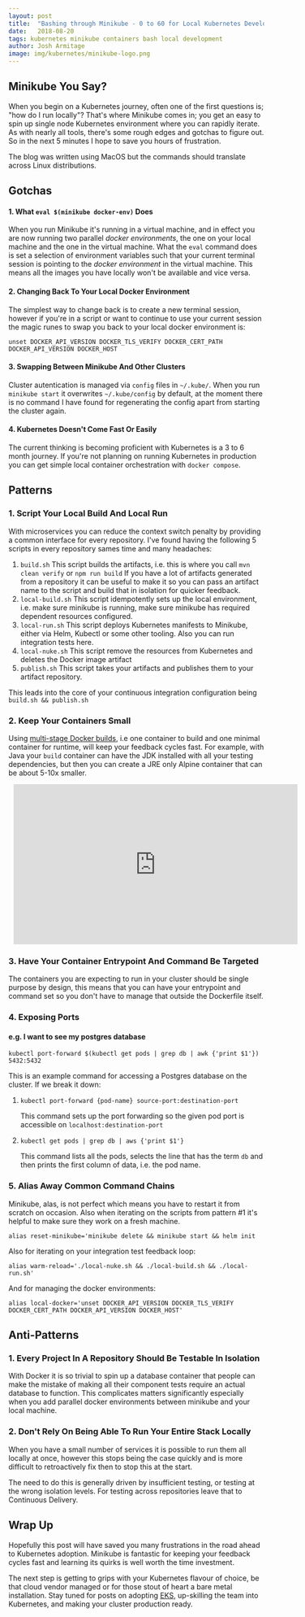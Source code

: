 ```yaml
---
layout: post
title:  "Bashing through Minikube - 0 to 60 for Local Kubernetes Development"
date:   2018-08-20
tags: kubernetes minikube containers bash local development
author: Josh Armitage
image: img/kubernetes/minikube-logo.png
---
```


## Minikube You Say?
When you begin on a Kubernetes journey, often one of the first questions is; "how do I run locally"? That's where Minikube comes in; you get an easy to spin up single node Kubernetes environment where you can rapidly iterate. As with nearly all tools, there's some rough edges and gotchas to figure out. So in the next 5 minutes I hope to save you hours of frustration.

The blog was written using MacOS but the commands should translate across Linux distributions.


## Gotchas
#### 1. What `eval $(minikube docker-env)` Does
When you run Minikube it's running in a virtual machine, and in effect you are now running two parallel *docker environments*, the one on your local machine and the one in the virtual machine. What the `eval` command does is set a selection of environment variables such that your current terminal session is pointing to the *docker environment* in the virtual machine. This means all the images you have locally won't be available and vice versa.
#### 2. Changing Back To Your Local Docker Environment
The simplest way to change back is to create a new terminal session, however if you're in a script or want to continue to use your current session the magic runes to swap you back to your local docker environment is:

`unset DOCKER_API_VERSION DOCKER_TLS_VERIFY DOCKER_CERT_PATH DOCKER_API_VERSION DOCKER_HOST`
#### 3. Swapping Between Minikube And Other Clusters
Cluster autentication is managed via `config` files in `~/.kube/`. When you run `minikube start` it overwrites `~/.kube/config` by default, at the moment there is no command I have found for regenerating the config apart from starting the cluster again.
#### 4. Kubernetes Doesn't Come Fast Or Easily
The current thinking is becoming proficient with Kubernetes is a 3 to 6 month journey. If you're not planning on running Kubernetes in production you can get simple local container orchestration with `docker compose`.

## Patterns
###  1. Script Your Local Build And Local Run
With microservices you can reduce the context switch penalty by providing a common interface for every repository. I've found having the following 5 scripts in every repository sames time and many headaches:

1. `build.sh`
    This script builds the artifacts, i.e. this is where you call `mvn clean verify` or `npm run build`
    If you have a lot of artifacts generated from a repository it can be useful to make it so you can pass an artifact name to the script and build that in isolation for quicker feedback.
2. `local-build.sh`
    This script idempotently sets up the local environment, i.e. make sure minikube is running, make sure minikube has required dependent resources configured.
3. `local-run.sh`
    This script deploys Kubernetes manifests to Minikube, either via Helm, Kubectl or some other tooling. Also you can run integration tests here.
4. `local-nuke.sh`
    This script remove the resources from Kubernetes and deletes the Docker image artifact
5. `publish.sh`
    This script takes your artifacts and publishes them to your artifact repository.

This leads into the core of your continuous integration configuration being `build.sh && publish.sh`

### 2. Keep Your Containers Small
Using [multi-stage Docker builds](https://docs.docker.com/develop/develop-images/multistage-build/), i.e one container to build and one minimal container for runtime, will keep your feedback cycles fast. For example, with Java your `build` container can have the JDK installed with all your testing dependencies, but then you can create a JRE only Alpine container that can be about 5-10x smaller.

<div style="text-align: center; margin: 10px"><iframe width="560" height="315" src="https://www.youtube.com/embed/wGz_cbtCiEA?rel=0" frameborder="0" allow="autoplay; encrypted-media" allowfullscreen></iframe></div>

### 3. Have Your Container Entrypoint And Command Be Targeted
The containers you are expecting to run in your cluster should be single purpose by design, this means that you can have your entrypoint and command set so you don't have to manage that outside the Dockerfile itself.

### 4. Exposing Ports
#### e.g. I want to see my postgres database
`kubectl port-forward $(kubectl get pods | grep db | awk {'print $1'}) 5432:5432`

This is an example command for accessing a Postgres database on the cluster. If we break it down:
1. `kubectl port-forward {pod-name} source-port:destination-port`

    This command sets up the port forwarding so the given pod port is accessible on `localhost:destination-port`
1. `kubectl get pods | grep db | aws {'print $1'}`

    This command lists all the pods, selects the line that has the term `db` and then prints the first column of data, i.e. the pod name.

### 5. Alias Away Common Command Chains
Minikube, alas, is not perfect which means you have to restart it from scratch on occasion. Also when iterating on the scripts from pattern #1 it's helpful to make sure they work on a fresh machine.

`alias reset-minikube='minikube delete && minikube start && helm init`

Also for iterating on your integration test feedback loop:

`alias warm-reload='./local-nuke.sh && ./local-build.sh && ./local-run.sh'`

And for managing the docker environments:

`alias local-docker='unset DOCKER_API_VERSION DOCKER_TLS_VERIFY DOCKER_CERT_PATH DOCKER_API_VERSION DOCKER_HOST'`

## Anti-Patterns
### 1. Every Project In A Repository Should Be Testable In Isolation
With Docker it is so trivial to spin up a database container that people can make the mistake of making all their component tests require an actual database to function. This complicates matters significantly especially when you add parallel docker environments between minikube and your local machine.

### 2. Don't Rely On Being Able To Run Your Entire Stack Locally
When you have a small number of services it is possible to run them all locally at once, however this stops being the case quickly and is more difficult to retroactively fix then to stop this at the start.

The need to do this is generally driven by insufficient testing, or testing at the wrong isolation levels. For testing across repositories leave that to Continuous Delivery.

## Wrap Up
Hopefully this post will have saved you many frustrations in the road ahead to Kubernetes adoption. Minikube is fantastic for keeping your feedback cycles fast and learning its quirks is well worth the time investment.

The next step is getting to grips with your Kubernetes flavour of choice, be that cloud vendor managed or for those stout of heart a bare metal installation. Stay tuned for posts on adopting [EKS](https://aws.amazon.com/eks/), up-skilling the team into Kubernetes, and making your cluster production ready.
